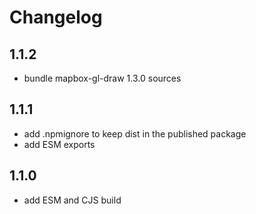 # Changelog

## 1.1.2

- bundle mapbox-gl-draw 1.3.0 sources

## 1.1.1

- add .npmignore to keep dist in the published package
- add ESM exports

## 1.1.0

- add ESM and CJS build

